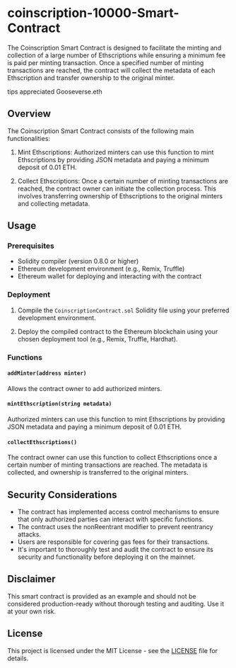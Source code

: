 # coinscription-10000-Smart-Contract

The Coinscription Smart Contract is designed to facilitate the minting and collection of a large number of Ethscriptions while ensuring a minimum fee is paid per minting transaction. Once a specified number of minting transactions are reached, the contract will collect the metadata of each Ethscription and transfer ownership to the original minter.

tips appreciated Gooseverse.eth

## Overview

The Coinscription Smart Contract consists of the following main functionalities:

1. Mint Ethscriptions: Authorized minters can use this function to mint Ethscriptions by providing JSON metadata and paying a minimum deposit of 0.01 ETH.

2. Collect Ethscriptions: Once a certain number of minting transactions are reached, the contract owner can initiate the collection process. This involves transferring ownership of Ethscriptions to the original minters and collecting metadata.

## Usage

### Prerequisites

- Solidity compiler (version 0.8.0 or higher)
- Ethereum development environment (e.g., Remix, Truffle)
- Ethereum wallet for deploying and interacting with the contract

### Deployment

1. Compile the `CoinscriptionContract.sol` Solidity file using your preferred development environment.

2. Deploy the compiled contract to the Ethereum blockchain using your chosen deployment tool (e.g., Remix, Truffle, Hardhat).

### Functions

#### `addMinter(address minter)`

Allows the contract owner to add authorized minters.

#### `mintEthscription(string metadata)`

Authorized minters can use this function to mint Ethscriptions by providing JSON metadata and paying a minimum deposit of 0.01 ETH.

#### `collectEthscriptions()`

The contract owner can use this function to collect Ethscriptions once a certain number of minting transactions are reached. The metadata is collected, and ownership is transferred to the original minters.

## Security Considerations

- The contract has implemented access control mechanisms to ensure that only authorized parties can interact with specific functions.
- The contract uses the nonReentrant modifier to prevent reentrancy attacks.
- Users are responsible for covering gas fees for their transactions.
- It's important to thoroughly test and audit the contract to ensure its security and functionality before deploying it on the mainnet.

## Disclaimer

This smart contract is provided as an example and should not be considered production-ready without thorough testing and auditing. Use it at your own risk.

## License

This project is licensed under the MIT License - see the [LICENSE](LICENSE) file for details.

